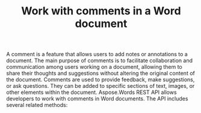 ﻿---
title: "Work with comments in a Word document"
type: docs
url: /comments/
description: "Work with comments in a Word document"
weight: 30
---

A comment is a feature that allows users to add notes or annotations to a document. The main purpose of comments is to facilitate collaboration and communication among users working on a document, allowing them to share their thoughts and suggestions without altering the original content of the document. Comments are used to provide feedback, make suggestions, or ask questions. They can be added to specific sections of text, images, or other elements within the document.
Aspose.Words REST API allows developers to work with comments in Word documents. The API includes several related methods:

